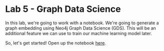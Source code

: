 # Lab 5 - Graph Data Science
In this lab, we're going to work with a notebook.  We're going to generate a graph embedding using Neo4j Graph Data Science (GDS).  This will be an additional feature we can use to train our machine learning model later.

So, let's get started!  Open up the notebook [here](embedding.ipynb).